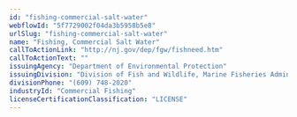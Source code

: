 ```yaml
---
id: "fishing-commercial-salt-water"
webflowId: "5f7729002f04da3b5958b5e8"
urlSlug: "fishing-commercial-salt-water"
name: "Fishing, Commercial Salt Water"
callToActionLink: "http://nj.gov/dep/fgw/fishneed.htm"
callToActionText: ""
issuingAgency: "Department of Environmental Protection"
issuingDivision: "Division of Fish and Wildlife, Marine Fisheries Administration"
divisionPhone: "(609) 748-2020"
industryId: "Commercial Fishing"
licenseCertificationClassification: "LICENSE"
---
```

